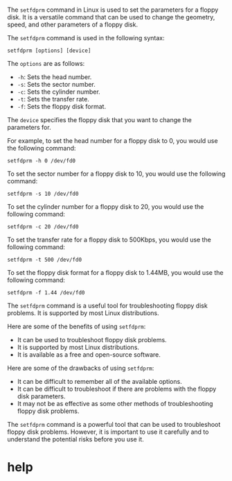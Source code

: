 # 

The `setfdprm` command in Linux is used to set the parameters for a floppy disk. It is a versatile command that can be used to change the geometry, speed, and other parameters of a floppy disk.

The `setfdprm` command is used in the following syntax:

```
setfdprm [options] [device]
```

The `options` are as follows:

* `-h`: Sets the head number.
* `-s`: Sets the sector number.
* `-c`: Sets the cylinder number.
* `-t`: Sets the transfer rate.
* `-f`: Sets the floppy disk format.

The `device` specifies the floppy disk that you want to change the parameters for.

For example, to set the head number for a floppy disk to 0, you would use the following command:

```
setfdprm -h 0 /dev/fd0
```

To set the sector number for a floppy disk to 10, you would use the following command:

```
setfdprm -s 10 /dev/fd0
```

To set the cylinder number for a floppy disk to 20, you would use the following command:

```
setfdprm -c 20 /dev/fd0
```

To set the transfer rate for a floppy disk to 500Kbps, you would use the following command:

```
setfdprm -t 500 /dev/fd0
```

To set the floppy disk format for a floppy disk to 1.44MB, you would use the following command:

```
setfdprm -f 1.44 /dev/fd0
```

The `setfdprm` command is a useful tool for troubleshooting floppy disk problems. It is supported by most Linux distributions.

Here are some of the benefits of using `setfdprm`:

* It can be used to troubleshoot floppy disk problems.
* It is supported by most Linux distributions.
* It is available as a free and open-source software.

Here are some of the drawbacks of using `setfdprm`:

* It can be difficult to remember all of the available options.
* It can be difficult to troubleshoot if there are problems with the floppy disk parameters.
* It may not be as effective as some other methods of troubleshooting floppy disk problems.

The `setfdprm` command is a powerful tool that can be used to troubleshoot floppy disk problems. However, it is important to use it carefully and to understand the potential risks before you use it.



# help 

```

```

